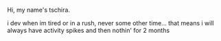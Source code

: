 Hi, my name's tschira. 

i dev when im tired or in a rush, never some other time... that means i will always have activity spikes and then nothin' for 2 months
<!---
Tschirakatsu/Tschirakatsu is a ✨ special ✨ repository because its `README.md` (this file) appears on your GitHub profile.
You can click the Preview link to take a look at your changes.
--->
